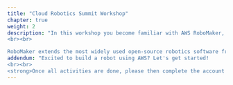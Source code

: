 ```yaml
---
title: "Cloud Robotics Summit Workshop"
chapter: true
weight: 2
description: "In this workshop you become familiar with AWS RoboMaker, a service that enables you to easily develop, simulate and deploy intelligent robot applications that integrate with AWS services. This includes AWS machine learning services, monitoring services, and analytics services that enable a robot to stream data, navigate, communicate, comprehend, and learn. Today, you will get hands on with simulation and testing in simulation using AWS RoboMaker.
<br><br>

RoboMaker extends the most widely used open-source robotics software framework <strong>Robot Operating System</strong>, or <a href='http://www.ros.org'>ROS</a>. Therefore, this workshop will include references to ROS concepts and tools. No previous ROS experience is required, however, if you would like to learn more check out the <a href='http://www.ros.org'>ROS</a>."
addendum: "Excited to build a robot using AWS? Let's get started!
<br><br>
<strong>Once all activities are done, please then complete the account cleanup section at the bottom of this page.</strong>"
---
```



